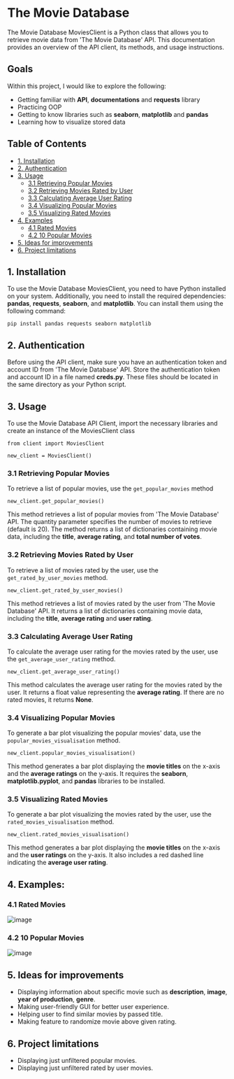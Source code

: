 # The Movie Database 
The Movie Database MoviesClient is a Python class that allows you to retrieve movie data from 'The Movie Database' API. This documentation provides an overview of the API client, its methods, and usage instructions.

## Goals
Within this project, I would like to explore the following:

- Getting familiar with **API**, **documentations** and **requests** library
- Practicing OOP
- Getting to know libraries such as **seaborn**, **matplotlib** and **pandas**
- Learning how to visualize stored data

## Table of Contents
- [1. Installation](https://github.com/WojciechStopka/project_moviedb#1-installation)
- [2. Authentication](https://github.com/WojciechStopka/project_moviedb#2-authentication)
- [3. Usage](https://github.com/WojciechStopka/project_moviedb#3-usage)
  - [3.1 Retrieving Popular Movies](https://github.com/WojciechStopka/project_moviedb#31-retrieving-popular-movies)
  - [3.2 Retrieving Movies Rated by User](https://github.com/WojciechStopka/project_moviedb#32-retrieving-movies-rated-by-user)
  - [3.3 Calculating Average User Rating](https://github.com/WojciechStopka/project_moviedb#33-calculating-average-user-rating)
  - [3.4 Visualizing Popular Movies](https://github.com/WojciechStopka/project_moviedb#34-visualizing-popular-movies)
  - [3.5 Visualizing Rated Movies](https://github.com/WojciechStopka/project_moviedb#35-visualizing-rated-movies)
- [4. Examples](https://github.com/WojciechStopka/project_moviedb#4-examples)
  - [4.1 Rated Movies](https://github.com/WojciechStopka/project_moviedb#41-rated-movies)
  - [4.2 10 Popular Movies](https://github.com/WojciechStopka/project_moviedb#42-10-popular-movies)
- [5. Ideas for improvements](https://github.com/WojciechStopka/project_moviedb#5-ideas-for-improvements)
- [6. Project limitations](https://github.com/WojciechStopka/project_moviedb#6-project-limitations)

## 1. Installation
To use the Movie Database MoviesClient, you need to have Python installed on your system. Additionally, you need to install the required dependencies: **pandas**, **requests**, **seaborn**, and **matplotlib**. You can install them using the following command:
```
pip install pandas requests seaborn matplotlib
```

## 2. Authentication
Before using the API client, make sure you have an authentication token and account ID from 'The Movie Database' API. Store the authentication token and account ID in a file named **creds.py**. These files should be located in the same directory as your Python script.

## 3. Usage
To use the Movie Database API Client, import the necessary libraries and create an instance of the MoviesClient class
```
from client import MoviesClient

new_client = MoviesClient()
```

### 3.1 Retrieving Popular Movies
To retrieve a list of popular movies, use the `get_popular_movies` method
```
new_client.get_popular_movies()
```
This method retrieves a list of popular movies from 'The Movie Database' API. The quantity parameter specifies the number of movies to retrieve (default is 20). The method returns a list of dictionaries containing movie data, including the **title**, **average rating**, and **total number of votes**.

### 3.2 Retrieving Movies Rated by User
To retrieve a list of movies rated by the user, use the `get_rated_by_user_movies` method.
```
new_client.get_rated_by_user_movies()
```
This method retrieves a list of movies rated by the user from 'The Movie Database' API. It returns a list of dictionaries containing movie data, including the **title**, **average rating** and **user rating**.

### 3.3 Calculating Average User Rating
To calculate the average user rating for the movies rated by the user, use the `get_average_user_rating` method.
```
new_client.get_average_user_rating()
```
This method calculates the average user rating for the movies rated by the user. It returns a float value representing the **average rating**. If there are no rated movies, it returns **None**.

### 3.4 Visualizing Popular Movies
To generate a bar plot visualizing the popular movies' data, use the `popular_movies_visualisation` method.
```
new_client.popular_movies_visualisation()
```
This method generates a bar plot displaying the **movie titles** on the x-axis and the **average ratings** on the y-axis. It requires the **seaborn**, **matplotlib.pyplot**, and **pandas** libraries to be installed.

### 3.5 Visualizing Rated Movies
To generate a bar plot visualizing the movies rated by the user, use the `rated_movies_visualisation` method.
```
new_client.rated_movies_visualisation()
```
This method generates a bar plot displaying the **movie titles** on the x-axis and the **user ratings** on the y-axis. It also includes a red dashed line indicating the **average user rating**.

## 4. Examples:
### 4.1 Rated Movies
![image](https://github.com/WojciechStopka/project_moviedb/assets/44327221/258fb437-31c7-4840-97a1-844034b0b36b)

### 4.2 10 Popular Movies
![image](https://github.com/WojciechStopka/project_moviedb/assets/44327221/6d07dddf-7fe2-4bcf-83b3-959228f37708)

## 5. Ideas for improvements
- Displaying information about specific movie such as **description**, **image**, **year of production**, **genre**.
- Making user-friendly GUI for better user experience.
- Helping user to find similar movies by passed title.
- Making feature to randomize movie above given rating.

## 6. Project limitations
- Displaying just unfiltered popular movies.
- Displaying just unfiltered rated by user movies.
